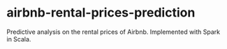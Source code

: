 # airbnb-rental-prices-prediction
Predictive analysis on the rental prices of Airbnb. Implemented with Spark in Scala.

